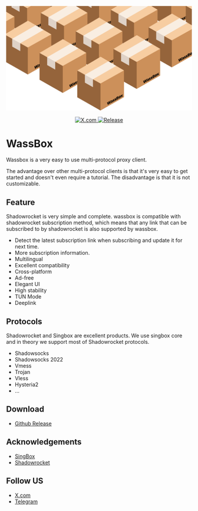 <img src="https://raw.githubusercontent.com/WassTeam/WassBox/main/banner.png" />

<p align="center">
    <a href="https://x.com/wassboxapp">
      <img src="https://img.shields.io/badge/X.com-@WassBoxApp-black" alt="X.com" />
    </a>
    <a href="https://github.com/WassTeam/WassBox/releases">
      <img src="https://img.shields.io/badge/Release-1.0.0-green" alt="Release"/>
    </a>
</p>

# WassBox

Wassbox is a very easy to use multi-protocol proxy client.   
  
The advantage over other multi-protocol clients is that it's very easy to get started and doesn't even require a tutorial. The disadvantage is that it is not customizable.

## Feature
Shadowrocket is very simple and complete. wassbox is compatible with shadowrocket subscription method, which means that any link that can be subscribed to by shadowrocket is also supported by wassbox.

- Detect the latest subscription link when subscribing and update it for next time.
- More subscription information.
- Multilingual
- Excellent compatibility
- Cross-platform
- Ad-free
- Elegant UI
- High stability
- TUN Mode
- Deeplink

## Protocols
Shadowrocket and Singbox are excellent products. We use singbox core and in theory we support most of Shadowrocket protocols.
- Shadowsocks
- Shadowsocks 2022
- Vmess
- Trojan
- Vless
- Hysteria2
- ...

## Download
- [Github Release](https://github.com/WassTeam/WassBox/releases)

## Acknowledgements
- [SingBox](https://github.com/SagerNet/sing-box)
- [Shadowrocket](https://apps.apple.com/us/app/shadowrocket/id932747118)

## Follow US
- [X.com](https://x.com/wassboxapp)
- [Telegram](https://t.me/wassbox)
